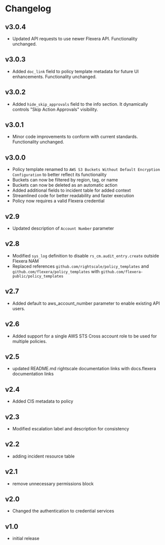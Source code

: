 # Changelog

## v3.0.4

- Updated API requests to use newer Flexera API. Functionality unchanged.

## v3.0.3

- Added `doc_link` field to policy template metadata for future UI enhancements. Functionality unchanged.

## v3.0.2

- Added `hide_skip_approvals` field to the info section. It dynamically controls "Skip Action Approvals" visibility.

## v3.0.1

- Minor code improvements to conform with current standards. Functionality unchanged.

## v3.0.0

- Policy template renamed to `AWS S3 Buckets Without Default Encryption Configuration` to better reflect its functionality
- Buckets can now be filtered by region, tag, or name
- Buckets can now be deleted as an automatic action
- Added additional fields to incident table for added context
- Streamlined code for better readability and faster execution
- Policy now requires a valid Flexera credential

## v2.9

- Updated description of `Account Number` parameter

## v2.8

- Modified `sys_log` definition to disable `rs_cm.audit_entry.create` outside Flexera NAM
- Replaced references `github.com/rightscale/policy_templates` and `github.com/flexera/policy_templates` with `github.com/flexera-public/policy_templates`

## v2.7

- Added default to aws_account_number parameter to enable existing API users.

## v2.6

- Added support for a single AWS STS Cross account role to be used for multiple policies.

## v2.5

- updated README.md rightscale documentation links with docs.flexera documentation links

## v2.4

- Added CIS metadata to policy

## v2.3

- Modified escalation label and description for consistency

## v2.2

- adding incident resource table

## v2.1

- remove unnecessary permissions block

## v2.0

- Changed the authentication to credential services

## v1.0

- initial release
